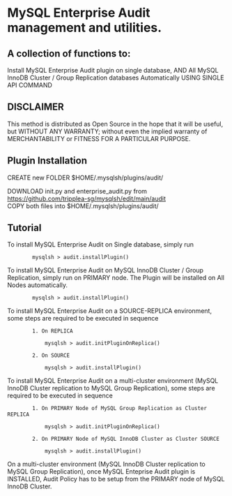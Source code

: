 # MySQL Enterprise Audit management and utilities.
    
## A collection of functions to:

Install MySQL Enterprise Audit plugin on single database, AND All MySQL InnoDB Cluster / Group Replication databases Automatically USING SINGLE API COMMAND </br>

## DISCLAIMER
This method is distributed as Open Source in the hope that it will be useful, but WITHOUT ANY WARRANTY; without even the implied warranty of MERCHANTABILITY or FITNESS FOR A PARTICULAR PURPOSE.

## Plugin Installation

CREATE new FOLDER $HOME/.mysqlsh/plugins/audit/

DOWNLOAD init.py and enterprise_audit.py from https://github.com/tripplea-sg/mysqlsh/edit/main/audit </br>
COPY both files into $HOME/.mysqlsh/plugins/audit/

## Tutorial

To install MySQL Enterprise Audit on Single database, simply run
        
            mysqlsh > audit.installPlugin()

To install MySQL Enterprise Audit on MySQL InnoDB Cluster / Group Replication, simply run on PRIMARY node. The Plugin will be installed on All Nodes automatically.

            mysqlsh > audit.installPlugin()
        
To install MySQL Enterprise Audit on a SOURCE-REPLICA environment, some steps are required to be executed in sequence

            1. On REPLICA

                mysqlsh > audit.initPluginOnReplica()

            2. On SOURCE

                mysqlsh > audit.installPlugin()

To install MySQL Enterprise Audit on a multi-cluster environment (MySQL InnoDB Cluster replication to MySQL Group Replication), some steps are required to be executed in sequence

            1. On PRIMARY Node of MySQL Group Replication as Cluster REPLICA
                
                mysqlsh > audit.initPluginOnReplica()

            2. On PRIMARY Node of MySQL InnoDB Cluster as Cluster SOURCE
                
                mysqlsh > audit.installPlugin()

On a multi-cluster environment (MySQL InnoDB Cluster replication to MySQL Group Replication), once MySQL Enteprise Audit plugin is INSTALLED, Audit Policy has to be setup from the PRIMARY node of MySQL InnoDB Cluster.
